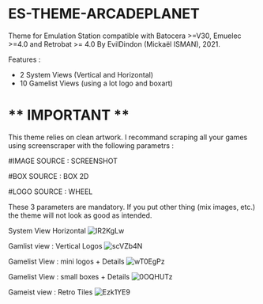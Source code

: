 # ES-THEME-ARCADEPLANET
 Theme for Emulation Station compatible with Batocera >=V30, Emuelec >=4.0 and Retrobat >= 4.0
 By EvilDindon (Mickaël ISMAN), 2021.
 
 Features :
 - 2 System Views (Vertical and Horizontal)
 - 10 Gamelist Views (using a lot logo and boxart)
 
  # ** IMPORTANT **

This theme relies on clean artwork.
I recommand scraping all your games using screenscraper with the following parametrs :

#IMAGE SOURCE : SCREENSHOT

#BOX SOURCE : BOX 2D

#LOGO SOURCE : WHEEL

These 3 parameters are mandatory. If you put other thing (mix images, etc.) the theme will not look as good as intended.

System View Horizontal
![lR2KgLw](https://user-images.githubusercontent.com/30436625/132178969-fcaf1486-0fa5-45cd-9a0c-c91134e9a14b.jpg)

Gamlist view : Vertical Logos
![scVZb4N](https://user-images.githubusercontent.com/30436625/132179340-c66d6c83-b6da-4a5a-8244-82416863fb56.jpg)

Gamelist View : mini logos + Details
![wT0EgPz](https://user-images.githubusercontent.com/30436625/132179629-49462b7b-74e2-426d-8bd9-546530b57add.jpg)

Gamelist View : small boxes + Details
![0OQHUTz](https://user-images.githubusercontent.com/30436625/132179758-403f36b1-e5d5-4c1b-837a-e1c0fedaeb70.jpg)

Gameist view : Retro Tiles
![Ezk1YE9](https://user-images.githubusercontent.com/30436625/132179911-8753d1d7-769e-4c10-8fa3-64dbccf74049.jpg)
